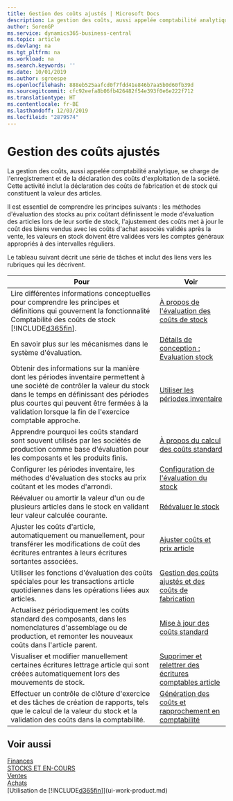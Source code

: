```yaml
---
title: Gestion des coûts ajustés | Microsoft Docs
description: La gestion des coûts, aussi appelée comptabilité analytique, se charge de l'enregistrement et de la déclaration des coûts d'exploitation de la société. Cette activité inclut la déclaration des coûts de fabrication et de stock qui constituent la valeur des articles.
author: SorenGP
ms.service: dynamics365-business-central
ms.topic: article
ms.devlang: na
ms.tgt_pltfrm: na
ms.workload: na
ms.search.keywords: ''
ms.date: 10/01/2019
ms.author: sgroespe
ms.openlocfilehash: 888eb525aafcd0f7fdd41e846b7aa5b0d60fb39d
ms.sourcegitcommit: cfc92eefa8b06fb426482f54e393f0e6e222f712
ms.translationtype: HT
ms.contentlocale: fr-BE
ms.lasthandoff: 12/03/2019
ms.locfileid: "2879574"
---
```

# <a name="managing-inventory-costs"></a>Gestion des coûts ajustés
La gestion des coûts, aussi appelée comptabilité analytique, se charge de l'enregistrement et de la déclaration des coûts d'exploitation de la société. Cette activité inclut la déclaration des coûts de fabrication et de stock qui constituent la valeur des articles.   

Il est essentiel de comprendre les principes suivants : les méthodes d'évaluation des stocks au prix coûtant définissent le mode d'évaluation des articles lors de leur sortie de stock, l'ajustement des coûts met à jour le coût des biens vendus avec les coûts d'achat associés validés après la vente, les valeurs en stock doivent être validées vers les comptes généraux appropriés à des intervalles réguliers.

Le tableau suivant décrit une série de tâches et inclut des liens vers les rubriques qui les décrivent.

|**Pour**|**Voir**|  
|------------|-------------|  
|Lire différentes informations conceptuelles pour comprendre les principes et définitions qui gouvernent la fonctionnalité Comptabilité des coûts de stock [!INCLUDE[d365fin](includes/d365fin_md.md)].|[À propos de l'évaluation des coûts de stock](finance-learn-about-costing.md)|  
|En savoir plus sur les mécanismes dans le système d'évaluation.|[Détails de conception : Évaluation stock](design-details-inventory-costing.md)|
|Obtenir des informations sur la manière dont les périodes inventaire permettent à une société de contrôler la valeur du stock dans le temps en définissant des périodes plus courtes qui peuvent être fermées à la validation lorsque la fin de l'exercice comptable approche.|[Utiliser les périodes inventaire](finance-how-to-work-with-inventory-periods.md)|
|Apprendre pourquoi les coûts standard sont souvent utilisés par les sociétés de production comme base d'évaluation pour les composants et les produits finis.|[À propos du calcul des coûts standard](finance-about-calculating-standard-cost.md)|
|Configurer les périodes inventaire, les méthodes d'évaluation des stocks au prix coûtant et les modes d'arrondi.|[Configuration de l'évaluation du stock](finance-set-up-inventory-valuation-and-costing.md)|
|Réévaluer ou amortir la valeur d'un ou de plusieurs articles dans le stock en validant leur valeur calculée courante.|[Réévaluer le stock](inventory-how-revalue-inventory.md)|
|Ajuster les coûts d'article, automatiquement ou manuellement, pour transférer les modifications de coût des écritures entrantes à leurs écritures sortantes associées.|[Ajuster coûts et prix article](inventory-how-adjust-item-costs.md)|
|Utiliser les fonctions d'évaluation des coûts spéciales pour les transactions article quotidiennes dans les opérations liées aux articles.|[Gestion des coûts ajustés et des coûts de fabrication](finance-handle-inventory-and-manufacturing-costs.md)|  
|Actualisez périodiquement les coûts standard des composants, dans les nomenclatures d'assemblage ou de production, et remonter les nouveaux coûts dans l'article parent.|[Mise à jour des coûts standard](finance-how-to-update-standard-costs.md)|
|Visualiser et modifier manuellement certaines écritures lettrage article qui sont créées automatiquement lors des mouvements de stock.|[Supprimer et relettrer des écritures comptables article](finance-how-to-remove-and-reapply-item-entries.md)|
|Effectuer un contrôle de clôture d'exercice et des tâches de création de rapports, tels que le calcul de la valeur du stock et la validation des coûts dans la comptabilité.|[Génération des coûts et rapprochement en comptabilité](finance-report-costs-and-reconcile-with-the-general-ledger.md)|

## <a name="see-also"></a>Voir aussi  
 [Finances](finance.md)  
 [STOCKS ET EN-COURS](inventory-manage-inventory.md)   
 [Ventes](sales-manage-sales.md)   
 [Achats](purchasing-manage-purchasing.md)  
 [Utilisation de [!INCLUDE[d365fin](includes/d365fin_md.md)]](ui-work-product.md)
